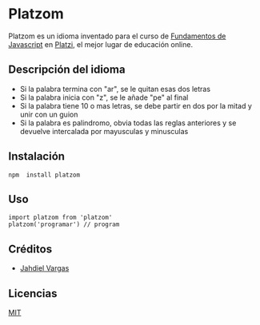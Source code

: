 # Platzom
Platzom es un idioma inventado para el curso de
[Fundamentos de Javascript](https://www.platzi.com/js)
en [Platzi](https://www.platzi.com), el mejor lugar de
educación online.

## Descripción del idioma
- Si la palabra termina con "ar", se le quitan esas dos letras
- Si la palabra inicia con "z", se le añade "pe" al final
- Si la palabra tiene 10 o mas letras, se debe partir en dos por la mitad y unir con un guion
- Si la palabra es palindromo, obvia todas las reglas anteriores y se devuelve intercalada por mayusculas y minusculas

## Instalación
```
npm  install platzom
```
## Uso
```
import platzom from 'platzom'
platzom('programar') // program
```
## Créditos
- [Jahdiel Vargas](https://platzi.com/@jahdielvargas/)

## Licencias
[MIT](https://opensource.org/licenses/MIT)
